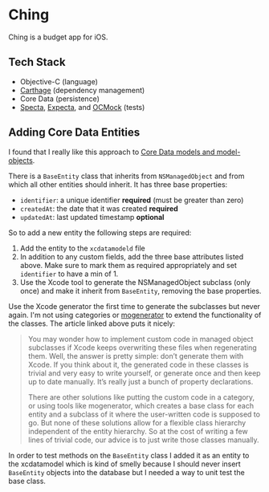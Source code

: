 Ching
=======

Ching is a budget app for iOS.

## Tech Stack
- Objective-C (language)
- [Carthage](https://github.com/Carthage/Carthage) (dependency management)
- Core Data (persistence)
- [Specta](https://github.com/specta/specta), [Expecta](https://github.com/specta/expecta), and [OCMock](http://ocmock.org/) (tests)

## Adding Core Data Entities

I found that I really like this approach to [Core Data models and model-objects](http://www.objc.io/issues/4-core-data/core-data-models-and-model-objects/).

There is a `BaseEntity` class that inherits from `NSManagedObject` and from which
all other entities should inherit. It has three base properties:

* `identifier`: a unique identifier **required** (must be greater than zero)
* `createdAt`: the date that it was created **required**
* `updatedAt`: last updated timestamp **optional**

So to add a new entity the following steps are required:

1. Add the entity to the `xcdatamodeld` file
2. In addition to any custom fields, add the three base attributes listed above. Make sure to mark them as required appropriately and set `identifier` to have a min of 1.
3. Use the Xcode tool to generate the NSManagedObject subclass (only once) and make it inherit from `BaseEntity`, removing the base properties.

Use the Xcode generator the first time to generate the subclasses but never again.
I'm not using categories or [mogenerator](https://github.com/rentzsch/mogenerator)
to extend the functionality of the classes. The article linked above puts it nicely:

> You may wonder how to implement custom code in managed object subclasses if Xcode keeps overwriting these files when regenerating them. Well, the answer is pretty simple: don’t generate them with Xcode. If you think about it, the generated code in these classes is trivial and very easy to write yourself, or generate once and then keep up to date manually. It’s really just a bunch of property declarations.
>
> There are other solutions like putting the custom code in a category, or using tools like mogenerator, which creates a base class for each entity and a subclass of it where the user-written code is supposed to go. But none of these solutions allow for a flexible class hierarchy independent of the entity hierarchy. So at the cost of writing a few lines of trivial code, our advice is to just write those classes manually.

In order to test methods on the `BaseEntity` class I added it as an entity to the
xcdatamodel which is kind of smelly because I should never insert `BaseEntity`
objects into the database but I needed a way to unit test the base class.
